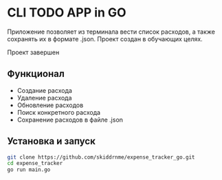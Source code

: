 # CLI TODO APP in GO

Приложение позволяет из терминала вести список расходов, а также сохранять их в формате .json. Проект создан в обучающих целях.

Проект завершен

## Функционал

- Создание расхода
- Удаление расхода
- Обновление расходов
- Поиск конкретного расхода
- Сохранение расходов в файле .json

## Установка и запуск

```sh
git clone https://github.com/skiddrnme/expense_tracker_go.git
cd expense_tracker
go run main.go
```